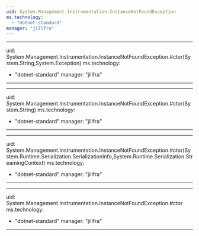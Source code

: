 ```yaml
---
uid: System.Management.Instrumentation.InstanceNotFoundException
ms.technology: 
  - "dotnet-standard"
manager: "jillfra"
---
```


---
uid: System.Management.Instrumentation.InstanceNotFoundException.#ctor(System.String,System.Exception)
ms.technology: 
  - "dotnet-standard"
manager: "jillfra"
---

---
uid: System.Management.Instrumentation.InstanceNotFoundException.#ctor(System.String)
ms.technology: 
  - "dotnet-standard"
manager: "jillfra"
---

---
uid: System.Management.Instrumentation.InstanceNotFoundException.#ctor(System.Runtime.Serialization.SerializationInfo,System.Runtime.Serialization.StreamingContext)
ms.technology: 
  - "dotnet-standard"
manager: "jillfra"
---

---
uid: System.Management.Instrumentation.InstanceNotFoundException.#ctor
ms.technology: 
  - "dotnet-standard"
manager: "jillfra"
---
